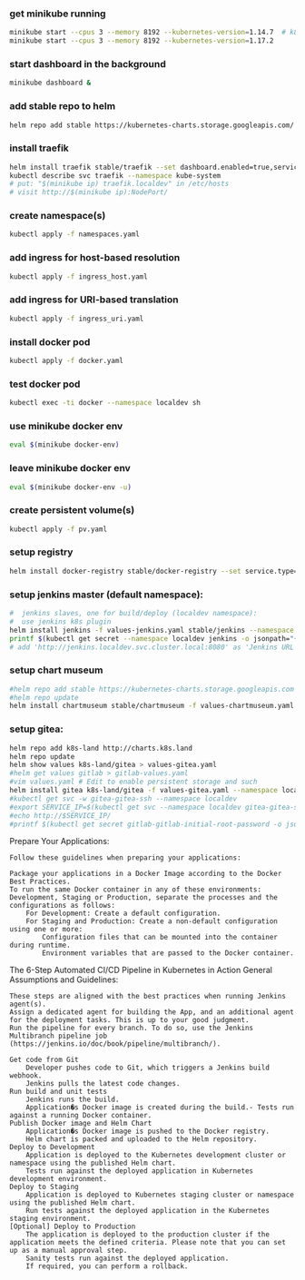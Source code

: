 

### get minikube running
```bash
minikube start --cpus 3 --memory 8192 --kubernetes-version=1.14.7  # k8s v1.14.7 aligns with UCP v2.3.2
minikube start --cpus 3 --memory 8192 --kubernetes-version=1.17.2
```

### start dashboard in the background
```bash
minikube dashboard &
```

### add stable repo to helm 
```bash
helm repo add stable https://kubernetes-charts.storage.googleapis.com/
```

### install traefik
```bash
helm install traefik stable/traefik --set dashboard.enabled=true,serviceType=NodePort,dashboard.domain=traefik.localdev,rbac.enabled=true --namespace kube-system
kubectl describe svc traefik --namespace kube-system
# put: "$(minikube ip) traefik.localdev" in /etc/hosts
# visit http://$(minikube ip):NodePort/
```

### create namespace(s)
```bash
kubectl apply -f namespaces.yaml
```

### add ingress for host-based resolution
```bash
kubectl apply -f ingress_host.yaml
```

### add ingress for URI-based translation
```bash
kubectl apply -f ingress_uri.yaml
```

### install docker pod
```bash
kubectl apply -f docker.yaml
```

### test docker pod
```bash
kubectl exec -ti docker --namespace localdev sh
```

### use minikube docker env
```bash
eval $(minikube docker-env)
```

### leave minikube docker env
```bash
eval $(minikube docker-env -u)
```

### create persistent volume(s)
```bash
kubectl apply -f pv.yaml
```

### setup registry
```bash
helm install docker-registry stable/docker-registry --set service.type=NodePort --namespace localdev
```

### setup jenkins master (default namespace):
```bash
#  jenkins slaves, one for build/deploy (localdev namespace):
#  use jenkins k8s plugin
helm install jenkins -f values-jenkins.yaml stable/jenkins --namespace localdev
printf $(kubectl get secret --namespace localdev jenkins -o jsonpath="{.data.jenkins-admin-password}" | base64 --decode); echo
# add 'http://jenkins.localdev.svc.cluster.local:8080' as 'Jenkins URL' in 'Manage Jenkins | Configure System'
```

### setup chart museum
```bash
#helm repo add stable https://kubernetes-charts.storage.googleapis.com
#helm repo update
helm install chartmuseum stable/chartmuseum -f values-chartmuseum.yaml --namespace localdev
```

### setup gitea:
```bash
helm repo add k8s-land http://charts.k8s.land
helm repo update
helm show values k8s-land/gitea > values-gitea.yaml
#helm get values gitlab > gitlab-values.yaml
#vim values.yaml # Edit to enable persistent storage and such
helm install gitea k8s-land/gitea -f values-gitea.yaml --namespace localdev
#kubectl get svc -w gitea-gitea-ssh --namespace localdev
#export SERVICE_IP=$(kubectl get svc --namespace localdev gitea-gitea-ssh -o jsonpath='{.status.loadBalancer.ingress[0].ip}')
#echo http://$SERVICE_IP/
#printf $(kubectl get secret gitlab-gitlab-initial-root-password -o jsonpath='{.data.password}' --namespace localdev | base64 --decode); echo
```


Prepare Your Applications:

	Follow these guidelines when preparing your applications:

    Package your applications in a Docker Image according to the Docker Best Practices.
    To run the same Docker container in any of these environments: Development, Staging or Production, separate the processes and the configurations as follows:
        For Development: Create a default configuration.
        For Staging and Production: Create a non-default configuration using one or more:
            Configuration files that can be mounted into the container during runtime.
            Environment variables that are passed to the Docker container.


The 6-Step Automated CI/CD Pipeline in Kubernetes in Action
	General Assumptions and Guidelines:

    These steps are aligned with the best practices when running Jenkins agent(s).
    Assign a dedicated agent for building the App, and an additional agent for the deployment tasks. This is up to your good judgment.
    Run the pipeline for every branch. To do so, use the Jenkins Multibranch pipeline job (https://jenkins.io/doc/book/pipeline/multibranch/).

    Get code from Git
        Developer pushes code to Git, which triggers a Jenkins build webhook.
        Jenkins pulls the latest code changes.
    Run build and unit tests
        Jenkins runs the build.
        Application�s Docker image is created during the build.- Tests run against a running Docker container.
    Publish Docker image and Helm Chart
        Application�s Docker image is pushed to the Docker registry.
        Helm chart is packed and uploaded to the Helm repository.
    Deploy to Development
        Application is deployed to the Kubernetes development cluster or namespace using the published Helm chart.
        Tests run against the deployed application in Kubernetes development environment.
    Deploy to Staging
        Application is deployed to Kubernetes staging cluster or namespace using the published Helm chart.
        Run tests against the deployed application in the Kubernetes staging environment.
    [Optional] Deploy to Production
        The application is deployed to the production cluster if the application meets the defined criteria. Please note that you can set up as a manual approval step.
        Sanity tests run against the deployed application.
        If required, you can perform a rollback.


